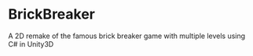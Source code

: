 # BrickBreaker

A 2D remake of the famous brick breaker game with multiple levels using C# in Unity3D
